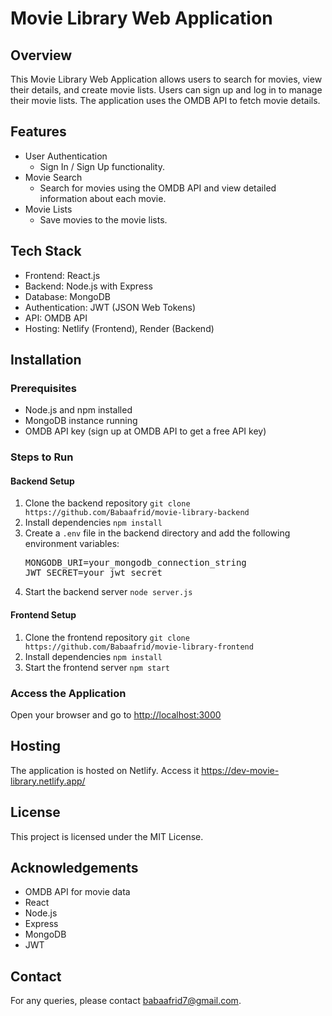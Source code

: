 <h1>Movie Library Web Application</h1>

<h2>Overview</h2>
<p>This Movie Library Web Application allows users to search for movies, view their details, and create movie lists. Users can sign up and log in to manage their movie lists. The application uses the OMDB API to fetch movie details.</p>

<h2>Features</h2>
<ul>
  <li>User Authentication
    <ul>
      <li>Sign In / Sign Up functionality.</li>
    </ul>
  </li>
  <li>Movie Search
    <ul>
      <li>Search for movies using the OMDB API and view detailed information about each movie.</li>
    </ul>
  </li>
  <li>Movie Lists
    <ul>
      <li>Save movies to the movie lists.</li>
    </ul>
  </li>
</ul>

<h2>Tech Stack</h2>
<ul>
  <li>Frontend: React.js</li>
  <li>Backend: Node.js with Express</li>
  <li>Database: MongoDB</li>
  <li>Authentication: JWT (JSON Web Tokens)</li>
  <li>API: OMDB API</li>
  <li>Hosting: Netlify (Frontend), Render (Backend)</li>
</ul>

<h2>Installation</h2>
<h3>Prerequisites</h3>
<ul>
  <li>Node.js and npm installed</li>
  <li>MongoDB instance running</li>
  <li>OMDB API key (sign up at OMDB API to get a free API key)</li>
</ul>

<h3>Steps to Run</h3>
<h4>Backend Setup</h4>
<ol>
  <li>Clone the backend repository
    <code>git clone https://github.com/Babaafrid/movie-library-backend</code>
  </li>
  <li>Install dependencies
    <code>npm install</code>
  </li>
  <li>Create a <code>.env</code> file in the backend directory and add the following environment variables:
    <br>
    <pre>MONGODB_URI=your_mongodb_connection_string
JWT_SECRET=your_jwt_secret</pre>
  </li>
  <li>Start the backend server
    <code>node server.js</code>
  </li>
</ol>

<h4>Frontend Setup</h4>
<ol>
  <li>Clone the frontend repository
    <code>git clone https://github.com/Babaafrid/movie-library-frontend</code>
  </li>
  <li>Install dependencies
    <code>npm install</code>
  </li>
  <li>Start the frontend server
    <code>npm start</code>
  </li>
</ol>

<h3>Access the Application</h3>
<p>Open your browser and go to <a href="http://localhost:3000">http://localhost:3000</a></p>

<h2>Hosting</h2>
<p>The application is hosted on Netlify. Access it <a href="https://dev-movie-library.netlify.app/">https://dev-movie-library.netlify.app/</a></p>

<h2>License</h2>
<p>This project is licensed under the MIT License.</p>

<h2>Acknowledgements</h2>
<ul>
  <li>OMDB API for movie data</li>
  <li>React</li>
  <li>Node.js</li>
  <li>Express</li>
  <li>MongoDB</li>
  <li>JWT</li>
</ul>

<h2>Contact</h2>
<p>For any queries, please contact <a href="mailto:babaafrid7@gmail.com">babaafrid7@gmail.com</a>.</p>
